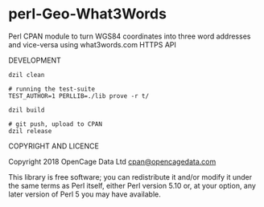 perl-Geo-What3Words
=======================

Perl CPAN module to turn WGS84 coordinates into three word addresses and vice-versa using what3words.com HTTPS API



DEVELOPMENT

	dzil clean

	# running the test-suite
	TEST_AUTHOR=1 PERLLIB=./lib prove -r t/

	dzil build

	# git push, upload to CPAN
	dzil release


COPYRIGHT AND LICENCE

Copyright 2018 OpenCage Data Ltd <cpan@opencagedata.com>


This library is free software; you can redistribute it and/or modify
it under the same terms as Perl itself, either Perl version 5.10 or,
at your option, any later version of Perl 5 you may have available.
